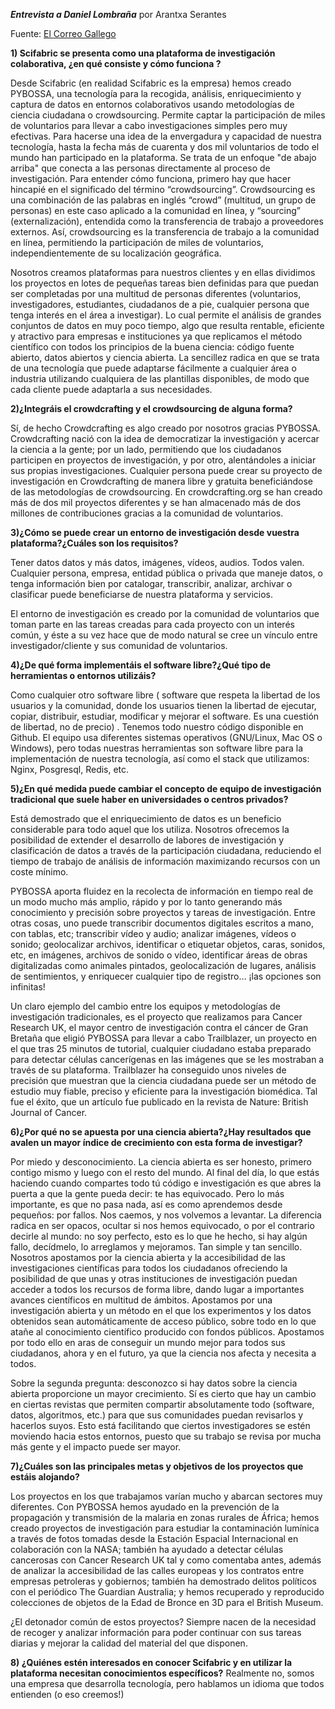 ﻿***Entrevista a Daniel Lombraña*** por Arantxa Serantes

Fuente: [El Correo Gallego](http://www.elcorreogallego.es/tendencias/ecg/ciencia-ciudadana-academia/idEdicion-2018-05-15/idNoticia-1115413/)

**1) Scifabric se presenta como una plataforma de investigación colaborativa, ¿en qué consiste y
cómo funciona ?**

Desde Scifabric (en realidad Scifabric es la empresa) hemos creado PYBOSSA, una tecnología para la recogida, análisis, enriquecimiento y captura de datos en entornos colaborativos usando metodologías de ciencia ciudadana o crowdsourcing. Permite captar la participación de miles de voluntarios para llevar a cabo investigaciones
simples pero muy efectivas. Para hacerse una idea de la envergadura y capacidad de nuestra tecnología,
hasta la fecha más de cuarenta y dos mil voluntarios de todo el mundo han participado en la plataforma.
Se trata de un enfoque "de abajo arriba" que conecta a las personas directamente al proceso de investigación.
Para entender cómo funciona, primero hay que hacer hincapié en el significado del término “crowdsourcing”. Crowdsourcing es una combinación de las palabras en inglés “crowd” (multitud, un  grupo de personas) en este caso aplicado a la comunidad en línea, y “sourcing” (externalización), entendida como la transferencia de trabajo a proveedores externos. Así, crowdsourcing es la
transferencia de trabajo a la comunidad en línea, permitiendo la participación de miles de voluntarios,
independientemente de su localización geográfica.

Nosotros creamos plataformas para nuestros clientes y en ellas dividimos los proyectos en lotes de pequeñas tareas bien definidas para que puedan ser completadas por una multitud de personas diferentes (voluntarios, investigadores, estudiantes, ciudadanos de a pie, cualquier persona que
tenga interés en el área a investigar). Lo cual permite el análisis de grandes conjuntos de datos en muy poco tiempo, algo que resulta rentable, eficiente y atractivo para empresas e instituciones ya que replicamos el método científico con todos los principios de la buena ciencia: código fuente abierto, datos abiertos y ciencia abierta.
La sencillez radica en que se trata de una tecnología que puede adaptarse fácilmente a cualquier área o industria utilizando cualquiera de las plantillas disponibles, de modo que cada cliente puede adaptarla a sus necesidades.

**2)¿Integráis el crowdcrafting y el crowdsourcing de alguna forma?**

Sí, de hecho Crowdcrafting es algo creado por nosotros gracias PYBOSSA.
Crowdcrafting nació con la idea de democratizar la investigación y acercar la ciencia a la gente; por un
lado, permitiendo que los ciudadanos participen en proyectos de investigación, y por otro, alentándoles a
iniciar sus propias investigaciones. Cualquier persona puede crear su proyecto de investigación en Crowdcrafting de manera libre y gratuita beneficiándose de las metodologías de crowdsourcing. En crowdcrafting.org se han creado más de dos mil proyectos diferentes y se han almacenado más de
dos millones de contribuciones gracias a la comunidad de voluntarios.

**3)¿Cómo se puede crear un entorno de investigación desde vuestra plataforma?¿Cuáles son los
requisitos?**

Tener datos datos y más datos, imágenes, vídeos, audios. Todos valen. Cualquier persona, empresa, entidad pública o privada que maneje datos, o tenga información bien por catalogar, transcribir, analizar, archivar o clasificar puede beneficiarse de nuestra plataforma y servicios.

El entorno de investigación es creado por la comunidad de voluntarios que toman parte en las tareas creadas para cada proyecto con un interés común, y éste a su vez hace que de modo natural se cree un vínculo entre investigador/cliente y sus comunidad de voluntarios.

**4)¿De qué forma implementáis el software libre?¿Qué tipo de herramientas o entornos utilizáis?**

Como cualquier otro software libre ( software que respeta la libertad de los usuarios y la comunidad, donde los usuarios tienen la libertad de ejecutar, copiar, distribuir, estudiar, modificar y mejorar el software. Es una cuestión de libertad, no de precio) . Tenemos todo nuestro código disponible en Github.
El equipo usa diferentes sistemas operativos (GNU/Linux, Mac OS o Windows), pero todas nuestras herramientas son software libre para la implementación de nuestra tecnología, así como el stack que utilizamos: Nginx, Posgresql, Redis, etc.

**5)¿En qué medida puede cambiar el concepto de equipo de investigación tradicional que suele haber en universidades o centros privados?**

Está demostrado que el enriquecimiento de datos es un beneficio considerable para todo aquel que los
utiliza. Nosotros ofrecemos la posibilidad de extender el desarrollo de labores de investigación y clasificación de datos a través de la participación ciudadana, reduciendo el tiempo de trabajo de análisis de información maximizando recursos con un coste mínimo.

PYBOSSA aporta fluidez en la recolecta de información en tiempo real de un modo mucho más amplio, rápido y por lo tanto generando más conocimiento y precisión sobre proyectos y tareas de investigación. Entre otras cosas, uno puede transcribir documentos digitales escritos a mano, con
tablas, etc; transcribir vídeo y audio; analizar imágenes, vídeos o sonido; geolocalizar archivos, identificar o etiquetar objetos, caras, sonidos, etc, en imágenes, archivos de sonido o vídeo, identificar áreas de obras digitalizadas como animales pintados, geolocalización de lugares, análisis de
sentimientos, y enriquecer cualquier tipo de registro… ¡las opciones son infinitas!

Un claro ejemplo del cambio entre los equipos y metodologías de investigación tradicionales, es el proyecto que realizamos para Cancer Research UK, el mayor centro de investigación contra el cáncer de Gran Bretaña que eligió PYBOSSA para llevar a cabo Trailblazer, un proyecto en el que tras 25 minutos de tutorial, cualquier ciudadano estaba preparado para detectar células cancerígenas en las
imágenes que se les mostraban a través de su plataforma. Trailblazer ha conseguido unos niveles de precisión que muestran que la ciencia ciudadana puede ser un método de estudio muy fiable, preciso y eficiente para la investigación biomédica. Tal fue el éxito, que un artículo fue publicado en la revista de Nature: British Journal of Cancer.

**6)¿Por qué no se apuesta por una ciencia abierta?¿Hay resultados que avalen un mayor índice de crecimiento con esta forma de investigar?**

Por miedo y desconocimiento. La ciencia abierta es ser honesto, primero contigo mismo y luego con el
resto del mundo. Al final del día, lo que estás haciendo cuando compartes todo tú código e investigación es que abres la puerta a que la gente pueda decir: te has equivocado. Pero lo más importante, es que no pasa nada, así es como aprendemos desde pequeños: por fallos. Nos caemos, y nos volvemos a levantar.
La diferencia radica en ser opacos, ocultar si nos hemos equivocado, o por el contrario decirle al mundo: no soy perfecto, esto es lo que he hecho, si hay algún fallo, decídmelo, lo arreglamos y mejoramos. Tan simple y tan sencillo.
Nosotros apostamos por la ciencia abierta y la accesibilidad de las investigaciones científicas para todos los ciudadanos ofreciendo la posibilidad de que unas y otras instituciones de investigación puedan acceder a todos los recursos de forma libre, dando lugar a importantes avances científicos en multitud de ámbitos. Apostamos por una investigación abierta y un método en el que los experimentos y los datos
obtenidos sean automáticamente de acceso público, sobre todo en lo que atañe al conocimiento científico producido con fondos públicos. Apostamos por todo ello en aras de conseguir un mundo mejor para todos sus ciudadanos, ahora y en el futuro, ya que la ciencia nos afecta y necesita a todos.

Sobre la segunda pregunta: desconozco si hay datos sobre la ciencia abierta proporcione un mayor crecimiento. Sí es cierto que hay un cambio en ciertas revistas que permiten compartir absolutamente todo (software, datos, algoritmos, etc.) para que sus comunidades puedan revisarlos y hacerlos suyos. Esto está facilitando que ciertos investigadores se estén moviendo hacia estos entornos, puesto que su
trabajo se revisa por mucha más gente y el impacto puede ser mayor.

**7)¿Cuáles son las principales metas y objetivos de los proyectos que estáis alojando?**

Los proyectos en los que trabajamos varían mucho y abarcan sectores muy diferentes. Con PYBOSSA
hemos ayudado en la prevención de la propagación y transmisión de la malaria en zonas rurales de África; hemos creado proyectos de investigación para estudiar la contaminación lumínica a través de fotos tomadas desde la Estación Espacial Internacional en colaboración con la NASA;  también ha ayudado a detectar células cancerosas con Cancer Research UK tal y como comentaba
antes, además de analizar la accesibilidad de las calles europeas y los contratos entre empresas
petroleras y gobiernos;  también ha demostrado delitos políticos con el periódico The Guardian Australia; y hemos recuperado y reproducido colecciones de objetos de la Edad de Bronce en 3D para el British Museum.

¿El detonador común de estos proyectos? Siempre nacen de la necesidad de recoger y analizar información para poder continuar con sus tareas diarias y mejorar la calidad del material del que disponen.

**8) ¿Quiénes estén interesados en conocer Scifabric y en utilizar la plataforma necesitan conocimientos específicos?**
Realmente no, somos una empresa que desarrolla tecnología, pero hablamos un idioma que todos
entienden (o eso creemos!)
